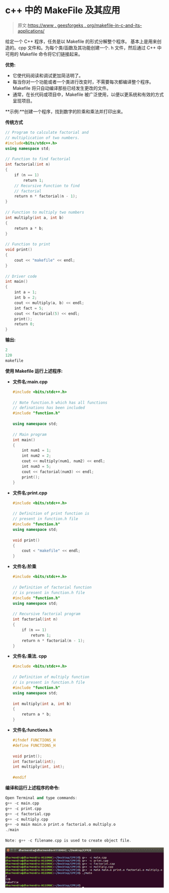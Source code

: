 # c++ 中的 MakeFile 及其应用

> 原文:[https://www . geesforgeks . org/makefile-in-c-and-its-applications/](https://www.geeksforgeeks.org/makefile-in-c-and-its-applications/)

给定一个 C++ 程序，任务是以 Makefile 的形式分解整个程序。
基本上是用来创造的。cpp 文件和。为每个类/函数及其功能创建一个. h 文件，然后通过 C++ 中可用的 Makefile 命令将它们链接起来。

**优势:**

*   它使代码阅读和调试更加简洁明了。
*   每当你对一个功能或者一个类进行改变时，不需要每次都编译整个程序。Makefile 将只自动编译那些已经发生更改的文件。
*   通常，在长代码或项目中，Makefile 被广泛使用，以便以更系统和有效的方式呈现项目。

**示例:**创建一个程序，找到数字的阶乘和乘法并打印出来。

**传统方式**

```cpp
// Program to calculate factorial and
// multiplication of two numbers.
#include<bits/stdc++.h>
using namespace std;

// Function to find factorial
int factorial(int n)
{
    if (n == 1)
        return 1;
    // Recursive Function to find 
    // factorial
    return n * factorial(n - 1);
}

// Function to multiply two numbers
int multiply(int a, int b)
{
    return a * b;
}

// Function to print
void print()
{
    cout << "makefile" << endl;
}

// Driver code
int main()
{
    int a = 1;
    int b = 2;
    cout << multiply(a, b) << endl;
    int fact = 5;
    cout << factorial(5) << endl;
    print();
    return 0;
}
```

**输出:**

```cpp
2
120
makefile
```

**使用 Makefile 运行上述程序:**

*   **文件名:main.cpp**

    ```cpp
    #include <bits/stdc++.h>

    // Note function.h which has all functions
    // definations has been included
    #include "function.h"

    using namespace std;

    // Main program
    int main()
    {
        int num1 = 1;
        int num2 = 2;
        cout << multiply(num1, num2) << endl;
        int num3 = 5;
        cout << factorial(num3) << endl;
        print();
    }
    ```

*   **文件名:print.cpp**

    ```cpp
    #include <bits/stdc++.h>

    // Definition of print function is
    // present in function.h file
    #include "function.h"
    using namespace std;

    void print()
    {
        cout < "makefile" << endl;
    }
    ```

*   **文件名:阶乘**

    ```cpp
    #include <bits/stdc++.h>

    // Definition of factorial function
    // is present in function.h file
    #include "function.h"
    using namespace std;

    // Recursive factorial program
    int factorial(int n)
    {
        if (n == 1)
            return 1;
        return n * factorial(n - 1);
    }
    ```

*   **文件名:乘法. cpp**

    ```cpp
    #include <bits/stdc++.h>

    // Definition of multiply function 
    // is present in function.h file
    #include "function.h"
    using namespace std;

    int multiply(int a, int b)
    {
        return a * b;
    }
    ```

*   **文件名:functions.h**

    ```cpp
    #ifndef FUNCTIONS_H
    #define FUNCTIONS_H

    void print();
    int factorial(int);
    int multiply(int, int);

    #endif
    ```

**编译和运行上述程序的命令:**

```cpp
Open Terminal and type commands:
g++ -c main.cpp
g++ -c print.cpp
g++ -c factorial.cpp
g++ -c multiply.cpp
g++ -o main main.o print.o factorial.o multiply.o
./main

Note: g++ -c filename.cpp is used to create object file.

```

![makefile](img/762e5c058425cbe20eda3b8897f7bdba.png)